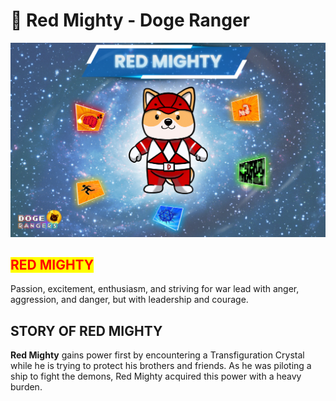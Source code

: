 # 🔴 Red Mighty - Doge Ranger

![](../.gitbook/assets/red-mighty.jpg)

## <mark style="color:red;">RED MIGHTY</mark>

Passion, excitement, enthusiasm, and striving for war lead with anger, aggression, and danger, but with leadership and courage.



## STORY OF RED MIGHTY

**Red Mighty** gains power first by encountering a Transfiguration Crystal while he is trying to protect his brothers and friends. As he was piloting a ship to fight the demons, Red Mighty acquired this power with a heavy burden.
